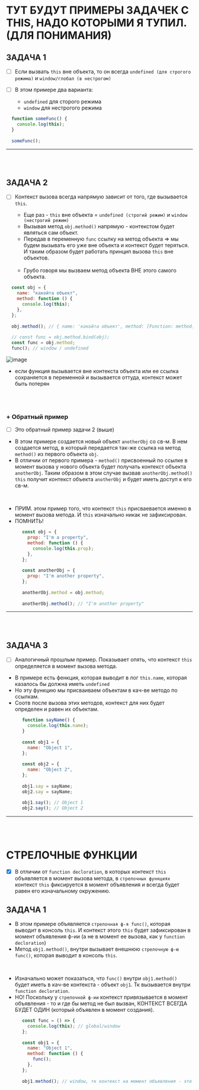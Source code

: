 # ТУТ БУДУТ ПРИМЕРЫ ЗАДАЧЕК С THIS, НАДО КОТОРЫМИ Я ТУПИЛ. (ДЛЯ ПОНИМАНИЯ)

<h2>ЗАДАЧА 1</h2>

- [ ] Если вызвать `this` вне объекта, то он всегда `undefined (для строгого режима)` и `window/глобал (в нестрогом)`
      
- [ ] В этом примере два варианта:
      
    + `undefined` для сторого режима
    + `window` для нестрогого режима

```javascript
  function someFunc() {
    console.log(this);
  }
  
  someFunc();
```

<hr>
<br>
<br>

<h2>ЗАДАЧА 2</h2>

- [ ] Контекст вызова всегда напрямую зависит от того, где вызывается `this`.

  + Еще раз - `this` вне объекта = `undefined (строгий режим)` и `window (нестрогий режим)`
  + Вызывая метод `obj.method()` напрямую - контекстом будет являться сам объект.
  + Передав в переменную `func` ссылку на метод объекта => мы будем вызывать его уже вне объекта и контекст будет теряться. И таким образом будет работать принцип вызова `this` вне объектов.
     
  <br>

  + Грубо говоря мы вызваем метод объекта ВНЕ этого самого объекта.

```javascript
  const obj = {
    name: "какойта объект",
    method: function () {
      console.log(this);
    },
  };
  
  obj.method(); // { name: 'какойта объект', method: [Function: method] }
  
  // const func = obj.method.bind(obj);
  const func = obj.method;
  func(); // window / undefined
```

![image](https://github.com/acidshotgun/learn-js-vanilla/assets/117285472/5da55ce4-571e-4ff3-ba06-d9e3afe09466)

+ если функция вызывается вне контекста объекта или ее ссылка сохраняется в переменной и вызывается оттуда, контекст может быть потерян

<br>
<br>

<h3>+ Обратный пример</h3>

- [ ] Это обратный пример задачи 2 (выше)

 + В этом примере создается новый объект `anotherObj` со св-м. В нем создается метод, в который передается так-же ссылка на метод `method()` из первого объекта `obj`.
 + В отличии от первого примера - `method()` присвоенный по ссылке в момент вызова у нового объекта будет получать контекст объекта `anotherObj`. Таким образом в этом случае вызвав `anotherObj.method()` `this` получит контекст объекта `anotherObj` и будет иметь доступ к его св-м.

 <br>

 + ПРИМ. этом пример того, что контекст `this` присваевается именно в момент вызова метода. И `this` изначально никак не зафиксирован.
 + ПОМНИТЬ!

```javascript
      const obj = {
        prop: "I'm a property",
        method: function () {
          console.log(this.prop);
        },
      };
      
      const anotherObj = {
        prop: "I'm another property",
      };
      
      anotherObj.method = obj.method;
      
      anotherObj.method(); // "I'm another property"

```

<hr>
<br>
<br>

<h2>ЗАДАЧА 3</h2>

- [ ] Аналогичный прошлым пример. Показывает опять, что контекст `this` определяется в момент вызова метода.

+ В примере есть фенкция, которая выводит в лог `this.name`, которая казалось бы должна иметь `undefined`
+ Но эту функцию мы присваиваем объектам в кач-ве методо по ссылкам.
+ Соотв после вызова этих методов, контекст для них будет определен и равен их объектам.

```javascript
      function sayName() {
        console.log(this.name);
      }
      
      const obj1 = {
        name: "Object 1",
      };
      
      const obj2 = {
        name: "Object 2",
      };
      
      obj1.say = sayName;
      obj2.say = sayName;
      
      obj1.say(); // Object 1
      obj2.say(); // Object 2
```

<hr>
<br>
<br>

# СТРЕЛОЧНЫЕ ФУНКЦИИ

- [x] В отличии от `function decloration`, в которых контекст `this` объявляется в момент вызова метода, в `стрелочных функциях` контекст `this` фиксируется в момент объявления и всегда будет равен его изначальному окружению.

<h2>ЗАДАЧА 1</h2>

+ В этом примере объявляется `стрелочная ф-я func()`, которая выводит в консоль `this`. И контекст этого `this` будет зафиксирован в момент объявления ф-ии (а не в момент ее вызова, как у `function decloration`)
+ Метод `obj1.method()`, внутри вызывает внешнюю `стрелочную ф-ю func()`, которая выводит в консоль `this`.

<br>

+ Изначально может показаться, что `func()` внутри `obj1.method()` будет иметь в кач-ве контекста - объект `obj1`. Тк вызывается внутри `function decloration`.
+ НО! Поскольку у `стрелочной ф-ии` контекст привязывается в момент объявления - то и где бы метод не был вызван, КОНТЕКСТ ВСЕГДА БУДЕТ ОДИН (который объявлен в момент создания). 

```javascript
      const func = () => {
        console.log(this); // global/window
      };
      
      const obj1 = {
        name: "Object 1",
        method: function () {
          func();
        },
      };
      
      obj1.method(); // window, тк контекст на момент объявления - это global/window
```
